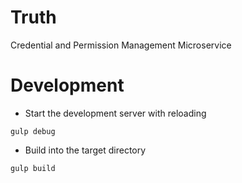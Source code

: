 # Truth

Credential and Permission Management Microservice

# Development

- Start the development server with reloading
```
gulp debug
```

- Build into the target directory
```
gulp build
```
